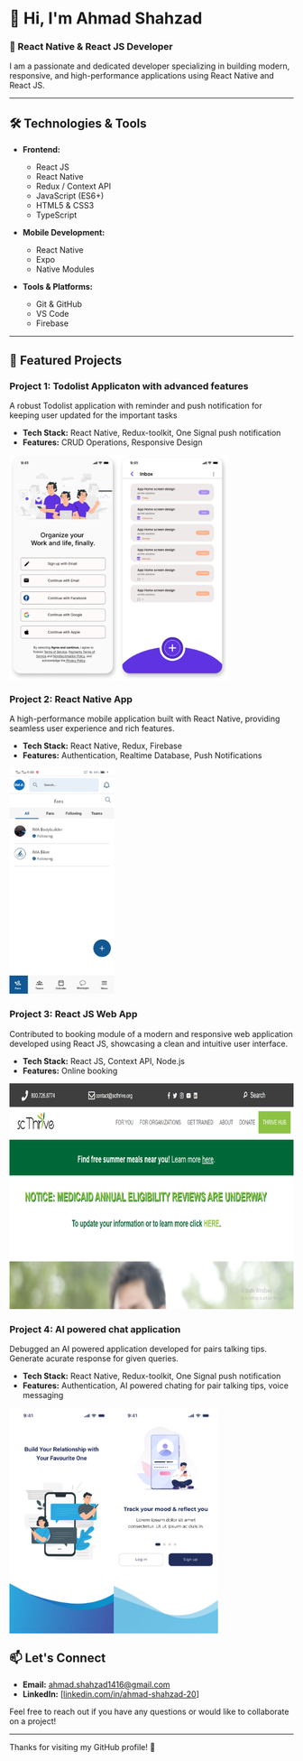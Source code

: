 # 👋 Hi, I'm Ahmad Shahzad

### 🚀 React Native & React JS Developer

I am a passionate and dedicated developer specializing in building modern, responsive, and high-performance applications using React Native and React JS. 

---

## 🛠️ Technologies & Tools

- **Frontend:** 
  - React JS
  - React Native
  - Redux / Context API
  - JavaScript (ES6+)
  - HTML5 & CSS3
  - TypeScript

- **Mobile Development:**
  - React Native
  - Expo
  - Native Modules

- **Tools & Platforms:**
  - Git & GitHub
  - VS Code
  - Firebase

---

## 🌟 Featured Projects

### Project 1: Todolist Applicaton with advanced features
A robust Todolist application with reminder and push notification for keeping user updated for the important tasks

- **Tech Stack:** React Native, Redux-toolkit, One Signal push notification
- **Features:** CRUD Operations, Responsive Design

<div style="display: flex;">
  <img src="./Sign in.png" alt="react native application developer" height="400">
  <img src="./todoistHome.png" alt="react native application developer" height="400">
</div>

### Project 2: React Native App
A high-performance mobile application built with React Native, providing seamless user experience and rich features.

- **Tech Stack:** React Native, Redux, Firebase
- **Features:** Authentication, Realtime Database, Push Notifications

 <img src="./ImaTeam.jpg" alt="react native application developer" height="400">

### Project 3: React JS Web App
Contributed to booking module of a modern and responsive web application developed using React JS, showcasing a clean and intuitive user interface.

- **Tech Stack:** React JS, Context API, Node.js
- **Features:** Online booking

<img src="./scthrive.png" alt="reactjs application developer" height="400">

### Project 4: AI powered chat application
Debugged an AI powered application developed for pairs talking tips. Generate acurate response for given queries.

- **Tech Stack:** React Native, Redux-toolkit, One Signal push notification
- **Features:** Authentication, AI powered chating for pair talking tips, voice messaging

<div style="display: flex;">
  <img src="./Splash screen.png" alt="react native application developer" height="400">
  <img src="./Onboarding screen.png" alt="react native application developer" height="400">
</div>

## 📫 Let's Connect

- **Email:** [ahmad.shahzad1416@gmail.com](mailto:ahmad.shahzad1416@gmail.com)
- **LinkedIn:** [[linkedin.com/in/ahmad-shahzad-20](https://www.linkedin.com/in/ahmad-shahzad-20/)]

Feel free to reach out if you have any questions or would like to collaborate on a project!

---
Thanks for visiting my GitHub profile! 🚀
